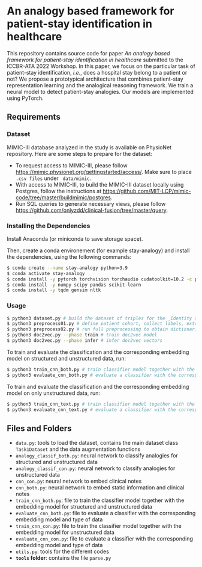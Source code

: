 # An analogy based framework for patient-stay identification in healthcare
This repository contains source code for paper _An analogy based framework for patient-stay identification in healthcare_ submitted to the ICCBR-ATA 2022 Workshop. In this paper, we focus on the particular task of patient-stay identification, _i.e._, does a hospital stay belong to a patient or not? We propose a prototypical architecture that combines patient-stay representation learning and the analogical reasoning framework. We train a neural model to detect patient-stay analogies. Our models are implemented using PyTorch.

## Requirements

### Dataset
MIMIC-III database analyzed in the study is available on PhysioNet repository. Here are some steps to prepare for the dataset:

* To request access to MIMIC-III, please follow https://mimic.physionet.org/gettingstarted/access/. Make sure to place ```.csv files``` under ``` data/mimic```.
* With access to MIMIC-III, to build the MIMIC-III dataset locally using Postgres, follow the instructions at https://github.com/MIT-LCP/mimic-code/tree/master/buildmimic/postgres.
* Run SQL queries to generate necessary views, please follow https://github.com/onlyzdd/clinical-fusion/tree/master/query.



### Installing the Dependencies
Install Anaconda (or miniconda to save storage space).

Then, create a conda environement (for example stay-analogy) and install the dependencies, using the following commands:

```bash
$ conda create --name stay-analogy python=3.9
$ conda activate stay-analogy
$ conda install -y pytorch torchvision torchaudio cudatoolkit=10.2 -c pytorch -c=conda-forge
$ conda install -y numpy scipy pandas scikit-learn
$ conda install -y tqdm gensim nltk
```

### Usage

```bash
$ python3 dataset.py # build the dataset of triples for the _Identity setting_
$ python3 preprocess01.py # define patient cohort, collect labels, extract temporal signals, and extract clinical notes
$ python3 preprocess02.py # run full preprocessing to obtain dictionaries
$ python3 doc2vec.py --phase train # train doc2vec model
$ python3 doc2vec.py --phase infer # infer doc2vec vectors
```

To train and evaluate the classification and the corresponding embedding model on structured and unstructured data, run:
```bash
$ python3 train_cnn_both.py # train classifier model together with the embedding model 
$ python3 evaluate_cnn_both.py # evaluate a classifier with the corresponding embedding model
```

To train and evaluate the classification and the corresponding embedding model on only unstructured data, run:
```bash
$ python3 train_cnn_text.py # train classifier model together with the embedding model 
$ python3 evaluate_cnn_text.py # evaluate a classifier with the corresponding embedding model
```

## Files and Folders

- `data.py`: tools to load the dataset, contains the main dataset class `Task1Dataset` and the data augmentation functions
- `analogy_classif_both.py`: neural network to classify analogies for structured and unstructured data
- `analogy_classif_con.py`: neural network to classify analogies for unstructured data
- `cnn_con.py`: neural network to embed clinical notes
- `cnn_both.py`: neural network to embed static information and clinical notes
- `train_cnn_both.py`: file to train the classifier model together with the embedding model for structured and unstructured data
- `evaluate_cnn_both.py`: file to evaluate a classifier with the corresponding embedding model and type of data
- `train_cnn_con.py`: file to train the classifier model together with the embedding model for unstructured data
- `evaluate_cnn_con.py`: file to evaluate a classifier with the corresponding embedding model and type of data
- `utils.py`: tools for the different codes
- **`tools` folder**: contains the file `parse.py`
